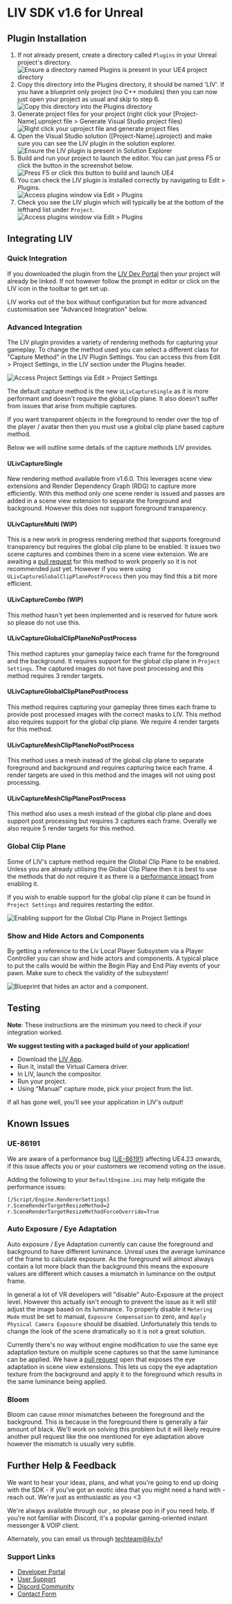 # LIV SDK v1.6 for Unreal

## Plugin Installation

1. If not already present, create a directory called `Plugins` in your Unreal project's directory.  
![Ensure a directory named Plugins is present in your UE4 project directory](Resources/Docs/Liv-Project-Directory.png)
2. Copy this directory into the Plugins directory, it should be named 'LIV'. If you have a blueprint only project (no C++ modules) then you can now just open your project as usual and skip to step 6.  
![Copy this directory into the Plugins directory](Resources/Docs/Liv-Plugin-Directory.png)
3. Generate project files for your project (right click your [Project-Name].uproject file > Generate Visual Studio project files)  
![Right click your uproject file and generate project files](Resources/Docs/Liv-Generate-Project-Files.png)
4. Open the Visual Studio solution ([Project-Name].uproject) and make sure you can see the LIV plugin in the solution explorer.  
![Ensure the LIV plugin is present in Solution Explorer](Resources/Docs/Liv-Solution-Explorer.png)
5. Build and run your project to launch the editor. You can just press F5 or click the button in the screenshot below.  
![Press F5 or click this button to build and launch UE4](Resources/Docs/Liv-Debugger-Button.png)
6. You can check the LIV plugin is installed correctly by navigating to Edit > Plugins.  
![Access plugins window via Edit > Plugins](Resources/Docs/Liv-Access-Plugins.png)
7. Check you see the LIV plugin which will typically be at the bottom of the lefthand list under `Project`.  
![Access plugins window via Edit > Plugins](Resources/Docs/Liv-Plugin-Window.png)

## Integrating LIV

### Quick Integration

If you downloaded the plugin from the [LIV Dev Portal](https://dev.liv.tv/) then your project will already be linked. If not however follow the prompt in editor or click on the LIV icon in the toolbar to get set up.

LIV works out of the box without configuration but for more advanced customisation see "Advanced Integration" below.

### Advanced Integration

The LIV plugin provides a variety of rendering methods for capturing your gameplay. To change the method used you can select a different class for "Capture Method" in the LIV Plugin Settings. You can access this from Edit > Project Settings, in the LIV section under the Plugins header.

![Access Project Settings via Edit > Project Settings](Resources/Docs/Liv-Project-Settings.png)

The default capture method is the new `ULivCaptureSingle` as it is more performant and doesn't require the global clip plane. It also doesn't suffer from issues that arise from multiple captures. 

If you want transparent objects in the foreground to render over the top of the player / avatar then then you must use a global clip plane based capture method.

Below we will outline some details of the capture methods LIV provides.

#### ULivCaptureSingle

New rendering method available from v1.6.0. This leverages scene view extensions and Render Dependency Graph (RDG) to capture more efficiently. With this method only one scene render is issued and passes are added in a scene view extension to separate the foreground and background. However this does not support foreground transparency.

#### ULivCaptureMulti (WIP)
This is a new work in progress rendering method that supports foreground transparency but requires the global clip plane to be enabled. It issues two scene captures and combines them in a scene view extension. We are awaiting a [pull request](https://github.com/EpicGames/UnrealEngine/pull/9009) for this method to work properly so it is not recommended just yet. However if you were using `ULivCaptureGlobalClipPlanePostProcess` then you may find this a bit more efficient. 

#### ULivCaptureCombo (WIP)
This method hasn't yet been implemented and is reserved for future work so please do not use this.

#### ULivCaptureGlobalClipPlaneNoPostProcess

This method captures your gameplay twice each frame for the foreground and the background. It requires support for the global clip plane in `Project Settings`. The captured images do not have post processing and this method requires 3 render targets.

#### ULivCaptureGlobalClipPlanePostProcess

This method requires capturing your gameplay three times each frame to provide post processed images with the correct masks to LIV. This method also requires support for the global clip plane. We require 4 render targets for this method.

#### ULivCaptureMeshClipPlaneNoPostProcess

This method uses a mesh instead of the global clip plane to separate foreground and background and requires capturing twice each frame. 4 render targets are used in this method and the images will not using post processing.

#### ULivCaptureMeshClipPlanePostProcess

This method also uses a mesh instead of the global clip plane and does support post processing but requires 3 captures each frame. Overally we also require 5 render targets for this method.

### Global Clip Plane

Some of LIV's capture method require the Global Clip Plane to be enabled. Unless you are already utilising the Global Clip Plane then it is best to use the methods that do not require it as there is a [performance impact](https://docs.unrealengine.com/en-US/BuildingWorlds/LightingAndShadows/PlanarReflections/index.html) from enabling it.

If you wish to enable support for the global clip plane it can be found in `Project Settings` and requires restarting the editor.  

![Enabling support for the Global Clip Plane in Project Settings](Resources/Docs/Liv-Enable-Global-Clip-Plane.png)

### Show and Hide Actors and Components

By getting a reference to the Liv Local Player Subsystem via a Player Controller you can show and hide actors and components. A typical place to put the calls would be within the Begin Play and End Play events of your pawn. Make sure to check the validity of the subsystem!

![Blueprint that hides an actor and a component.](Resources/Docs/Liv-Show-Hide.png)

## Testing

**Note**: These instructions are the minimum you need to check if your integration worked.

**We suggest testing with a packaged build of your application!**

- Download the [LIV App]( https://liv.tv/download#liv-app ).
- Run it, install the Virtual Camera driver.
- In LIV, launch the compositor.
- Run your project.
- Using "Manual" capture mode, pick your project from the list.

If all has gone well, you'll see your application in LIV's output! 

## Known Issues

### UE-86191

We are aware of a performance bug ([UE-86191](https://issues.unrealengine.com/issue/UE-86191)) affecting UE4.23 onwards, if this issue affects you or your customers we recomend voting on the issue.

Adding the following to your `DefaultEngine.ini` may help mitigate the performance issues:

```
[/Script/Engine.RendererSettings]
r.SceneRenderTargetResizeMethod=2
r.SceneRenderTargetResizeMethodForceOverride=True
```

### Auto Exposure / Eye Adaptation

Auto exposure / Eye Adaptation currently can cause the foreground and background to have different luminance. Unreal uses the average luminance of the frame to calculate exposure. As the foreground will almost always contain a lot more black than the background this means the exposure values are different which causes a mismatch in luminance on the output frame. 

In general a lot of VR developers will "disable" Auto-Exposure at the project level. However this actually isn't enough to prevent the issue as it will still adjust the image based on its luminance. To properly disable it `Metering Mode` must be set to manual, `Exposure Compensation` to zero, and `Apply Physical Camera Exposure` should be disabled. Unfortunately this tends to change the look of the scene dramatically so it is not a great solution.

Currently there's no way without engine modification to use the same eye adaptation texture on multiple scene captures so that the same luminance can be applied. We have a [pull request](https://github.com/EpicGames/UnrealEngine/pull/9009) open that exposes the eye adaptation in scene view extensions. This lets us copy the eye adaptation texture from the background and apply it to the foreground which results in the same luminance being applied.

### Bloom

Bloom can cause minor mismatches between the foreground and the background. This is because in the foreground there is generally a fair amount of black. We'll work on solving this problem but it will likely require another pull request like the one mentioned for eye adaptation above however the mismatch is usually very subtle.

## Further Help & Feedback

We want to hear your ideas, plans, and what you're going to end up doing with the SDK - if you've got an exotic idea that you might need a hand with - reach out. We're just as enthusiastic as you <3

We're always available through our , so please pop in if you need help. If you're not familiar with Discord, it's a popular gaming-oriented instant messenger & VOIP client.

Alternately, you can email us through techteam@liv.tv!

### Support Links

* [Developer Portal](https://dev.liv.tv/)
* [User Support](https://help.liv.tv/hc)
* [Discord Community](http://liv.chat)
* [Contact Form](https://help.liv.tv/hc/requests/new)
